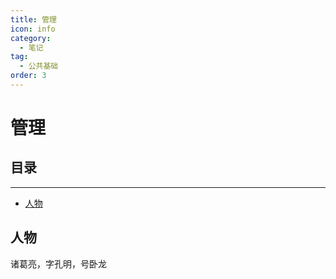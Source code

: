 ```yaml
---
title: 管理
icon: info
category:
  - 笔记
tag:
  - 公共基础
order: 3
---
```


# 管理

## 目录

-----------------

- [人物](#人物)


## 人物

诸葛亮，字孔明，号卧龙